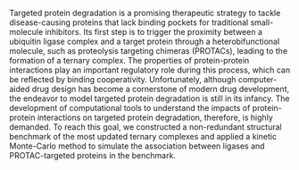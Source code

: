Targeted protein degradation is a promising therapeutic strategy to tackle disease-causing proteins that lack binding pockets for traditional small-molecule inhibitors. Its first step is to trigger the proximity between a ubiquitin ligase complex and a target protein through a heterobifunctional molecule, such as proteolysis targeting chimeras (PROTACs), leading to the formation of a ternary complex. The properties of protein-protein interactions play an important regulatory role during this process, which can be reflected by binding cooperativity. Unfortunately, although computer-aided drug design has become a cornerstone of modern drug development, the endeavor to model targeted protein degradation is still in its infancy. The development of computational tools to understand the impacts of protein-protein interactions on targeted protein degradation, therefore, is highly demanded. To reach this goal, we constructed a non-redundant structural benchmark of the most updated ternary complexes and applied a kinetic Monte-Carlo method to simulate the association between ligases and PROTAC-targeted proteins in the benchmark. 
